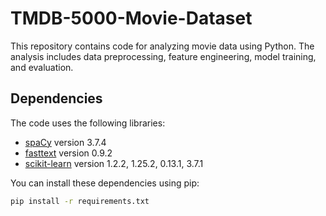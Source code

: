 # TMDB-5000-Movie-Dataset

This repository contains code for analyzing movie data using Python. The analysis includes data preprocessing, feature engineering, model training, and evaluation.

## Dependencies

The code uses the following libraries:
- [spaCy](https://spacy.io/) version 3.7.4
- [fasttext](https://fasttext.cc/) version 0.9.2
- [scikit-learn](https://scikit-learn.org/) version 1.2.2, 1.25.2, 0.13.1, 3.7.1

You can install these dependencies using pip:

```bash
pip install -r requirements.txt

